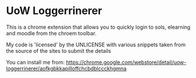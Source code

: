 # UoW Loggerrinerer

This is a chrome extension that allows you to quickly login to sols, elearning and moodle from the chroem toolbar.

My code is 'licensed' by the UNLICENSE with various snippets taken from the source of the sites to submit the details

You can install me from: https://chrome.google.com/webstore/detail/uow-loggerrinerer/aofkgbkkapilloffchcbdblccckhgmna
